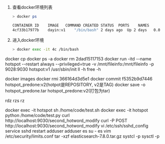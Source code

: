 1. 查看docker环境列表
    ```bash
    > docker ps

    CONTAINER ID    IMAGE   COMMAND CREATED STATUS  PORTS    NAMES
    4cf33b17977b    dayin:v1    "/bin/bash" 2 days ago  Up 2 days   0.0.0.0:9030-9  031->9030-9031/tcp, :::9030-9031->9030-9031/tcp hotspot_aipre
    ```

2. 进入docker环境
    ```bash
    > docker exec -it 4c /bin/bash
    ```

docker cp
docker ps -a
docker rm 2dad15117153
docker run -itd --name hotspot --restart always --privileged=true -v /mnt/fileinfo:/mnt/fileinfo -p 9028:9030 hotspot:v1 /usr/sbin/init
ll -h
free -h

docker images
docker rmi 366164d3d5e1
docker commit f5352b9d7446 hotspot_predone:v2(hotpot是REPOSITORY, v2是TAG)
docker save -o hotspot_predone.tar hotspot_predone:v2(打包为tar)

rdz
rzs
rz

docker exec -it hotspot sh /home/code/test.sh
docker exec -it hotspot python /home/code/test.py
curl http://localhost:9030/second_hotword_modify
curl -P POST http://localhost:9030/second_hotword_modify
vi /etc/ssh/sshd_config
service sshd restart
adduser
adduser es
su - es
vim /etc/security/limits.conf
tar -xzf elasticsearch-7.8.0.tar.gz
systcl -p
sysctl -p
